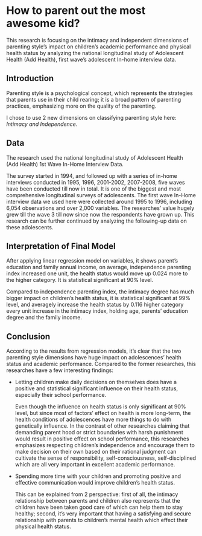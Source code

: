 # How to parent out the most awesome kid?

  This research is focusing on the intimacy and independent dimensions of parenting style’s impact on children’s academic performance and physical health status by analyzing the national longitudinal study of Adolescent Health (Add Health), first wave’s adolescent In-home interview data.

## Introduction
 
   Parenting style is a psychological concept, which represents the strategies that parents use in their child rearing; it is a broad pattern of parenting practices, emphasizing more on the quality of the parenting. 
   
   I chose to use 2 new dimensions on classifying parenting style here: _Intimacy and Independence_. 
   
## Data

   The research used the national longitudinal study of Adolescent Health (Add Health) 1st Wave In-Home Interview Data. 
   
   The survey started in 1994, and followed up with a series of in-home interviews conducted in 1995, 1996, 2001-2002, 2007-2008, five waves have been conducted till now in total. It is one of the biggest and most comprehensive longitudinal surveys of adolescents. 
   The first wave In-Home interview data we used here were collected around 1995 to 1996, including 6,054 observations and over 2,000 variables. The researches’ value hugely grew till the wave 3 till now since now the respondents have grown up. This research can be further continued by analyzing the following-up data on these adolescents.


## Interpretation of Final Model
   
   After applying linear regression model on variables, it shows parent’s education and family annual income, on average,
independence parenting index increased one unit, the health status would move up 0.024 more to the higher category. It is statistical significant at 90% level. 

  Compared to independence parenting index, the intimacy degree has much bigger impact on children’s health status, it is statistical significant at 99% level, and averagely increase the health status by 0.116 higher category every unit increase in the intimacy index, holding age, parents’ education degree and the family income.

## Conclusion

   According to the results from regression models, it’s clear that the two parenting style dimensions have huge impact on adolescences’ health status and academic performance. Compared to the former researches, this researches have a few interesting findings: 
 
 + Letting children make daily decisions on themselves does have a positive and statistical significant influence on their health status, especially their school performance. 
 
   Even though the influence on health status is only significant at 90% level, but since most of factors’ effect on health is more long-term, the health conditions of adolescences have more things to do with genetically influence. In the contrast of other researches claiming that demanding parent hood or strict boundaries with harsh punishment would result in positive effect on school performance, this researches emphasizes respecting children’s independence and encourage them to make decision on their own based on their rational judgment can cultivate the sense of responsibility, self-consciousness, self-disciplined which are all very important in excellent academic performance.

 + Spending more time with your children and promoting positive and effective communication would improve children’s health status. 
  
   This can be explained from 2 perspective: first of all, the intimacy relationship between parents and children also represents that the children have been taken good care of which can help them to stay healthy; second, it’s very important that having a satisfying and secure relationship with parents to children’s mental health which effect their physical health status.
